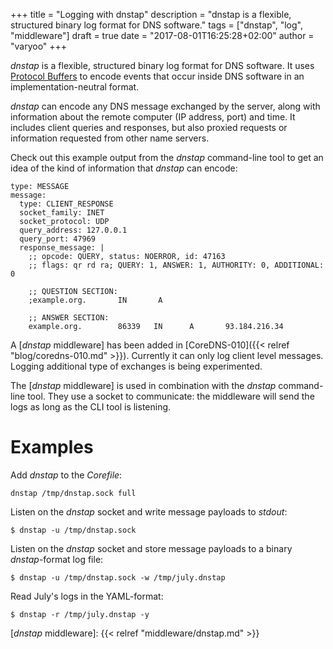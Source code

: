 +++
title = "Logging with dnstap"
description = "dnstap is a flexible, structured binary log format for DNS software."
tags = ["dnstap", "log", "middleware"]
draft = true
date = "2017-08-01T16:25:28+02:00"
author = "varyoo"
+++

*dnstap* is a flexible, structured binary log format for DNS software.
It uses [Protocol Buffers](https://developers.google.com/protocol-buffers/) to encode events that occur inside DNS software in an implementation-neutral format.

*dnstap* can encode any DNS message exchanged by the server, along with information about the remote computer (IP address, port) and time.
It includes client queries and responses, but also proxied requests or information requested from other name servers.

Check out this example output from the *dnstap* command-line tool to get an idea of the kind of information that *dnstap* can encode:

~~~ text
type: MESSAGE
message:
  type: CLIENT_RESPONSE
  socket_family: INET
  socket_protocol: UDP
  query_address: 127.0.0.1
  query_port: 47969
  response_message: |
    ;; opcode: QUERY, status: NOERROR, id: 47163
    ;; flags: qr rd ra; QUERY: 1, ANSWER: 1, AUTHORITY: 0, ADDITIONAL: 0
    
    ;; QUESTION SECTION:
    ;example.org.       IN       A

    ;; ANSWER SECTION:
    example.org.        86339   IN      A       93.184.216.34
~~~

A [*dnstap* middleware] has been added in [CoreDNS-010]({{< relref "blog/coredns-010.md" >}}).
Currently it can only log client level messages. Logging additional type of exchanges is being experimented.

The [*dnstap* middleware] is used in combination with the *dnstap* command-line tool.
They use a socket to communicate:
the middleware will send the logs as long as the CLI tool is listening.

# Examples

Add *dnstap* to the *Corefile*:

~~~ text
dnstap /tmp/dnstap.sock full
~~~

Listen on the *dnstap* socket and write message payloads to *stdout*:

~~~ text
$ dnstap -u /tmp/dnstap.sock
~~~

Listen on the *dnstap* socket and store message payloads to a binary *dnstap*-format log file:

~~~ text
$ dnstap -u /tmp/dnstap.sock -w /tmp/july.dnstap
~~~

Read July's logs in the YAML-format:

~~~ text
$ dnstap -r /tmp/july.dnstap -y
~~~

[*dnstap* middleware]: {{< relref "middleware/dnstap.md" >}}
